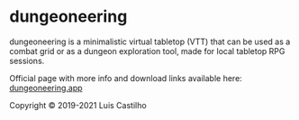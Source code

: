 # dungeoneering
dungeoneering is a minimalistic virtual tabletop (VTT) that can be used as a combat grid or as a dungeon exploration tool, made for local tabletop RPG sessions.

Official page with more info and download links available here: [dungeoneering.app](https://dungeoneering.app/)

Copyright © 2019-2021 Luis Castilho
